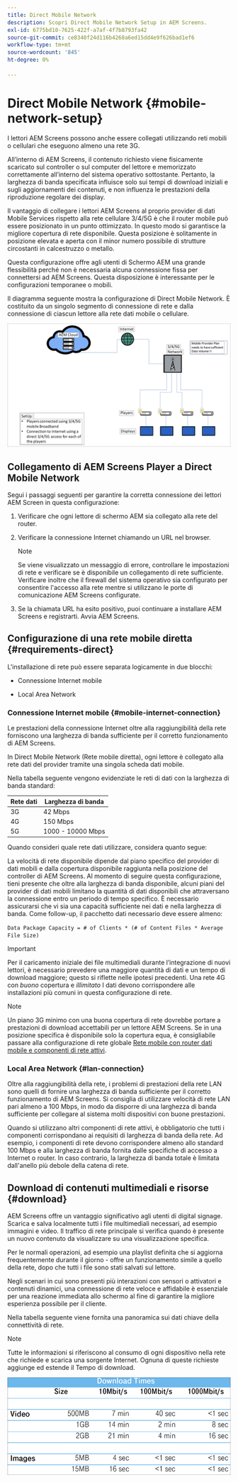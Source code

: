```yaml
---
title: Direct Mobile Network
description: Scopri Direct Mobile Network Setup in AEM Screens.
exl-id: 6775bd10-7625-422f-a7af-4f7b8793fa42
source-git-commit: ce8340f24d116b4268a6ed15dd4e9f626bad1ef6
workflow-type: tm+mt
source-wordcount: '845'
ht-degree: 0%

---
```


# Direct Mobile Network {#mobile-network-setup}

I lettori AEM Screens possono anche essere collegati utilizzando reti mobili o cellulari che eseguono almeno una rete 3G.

All’interno di AEM Screens, il contenuto richiesto viene fisicamente scaricato sul controller o sul computer del lettore e memorizzato correttamente all’interno del sistema operativo sottostante. Pertanto, la larghezza di banda specificata influisce solo sui tempi di download iniziali e sugli aggiornamenti dei contenuti, e non influenza le prestazioni della riproduzione regolare dei display.

Il vantaggio di collegare i lettori AEM Screens al proprio provider di dati Mobile Services rispetto alla rete cellulare 3/4/5G è che il router mobile può essere posizionato in un punto ottimizzato. In questo modo si garantisce la migliore copertura di rete disponibile. Questa posizione è solitamente in posizione elevata e aperta con il minor numero possibile di strutture circostanti in calcestruzzo o metallo.

Questa configurazione offre agli utenti di Schermo AEM una grande flessibilità perché non è necessaria alcuna connessione fissa per connettersi ad AEM Screens. Questa disposizione è interessante per le configurazioni temporanee o mobili.

Il diagramma seguente mostra la configurazione di Direct Mobile Network. È costituito da un singolo segmento di connessione di rete e dalla connessione di ciascun lettore alla rete dati mobile o cellulare.

![](/help/using/assets/direct-mobile-1.png)

## Collegamento di AEM Screens Player a Direct Mobile Network

Segui i passaggi seguenti per garantire la corretta connessione dei lettori AEM Screen in questa configurazione:

1. Verificare che ogni lettore di schermo AEM sia collegato alla rete del router.

1. Verificare la connessione Internet chiamando un URL nel browser.

   >[!NOTE]
   >Se viene visualizzato un messaggio di errore, controllare le impostazioni di rete e verificare se è disponibile un collegamento di rete sufficiente. Verificare inoltre che il firewall del sistema operativo sia configurato per consentire l&#39;accesso alla rete mentre si utilizzano le porte di comunicazione AEM Screens configurate.

1. Se la chiamata URL ha esito positivo, puoi continuare a installare AEM Screens e registrarti. Avvia AEM Screens.

## Configurazione di una rete mobile diretta {#requirements-direct}

L&#39;installazione di rete può essere separata logicamente in due blocchi:

* Connessione Internet mobile

* Local Area Network

### Connessione Internet mobile {#mobile-internet-connection}

Le prestazioni della connessione Internet oltre alla raggiungibilità della rete forniscono una larghezza di banda sufficiente per il corretto funzionamento di AEM Screens.

In Direct Mobile Network (Rete mobile diretta), ogni lettore è collegato alla rete dati del provider tramite una singola scheda dati mobile.

Nella tabella seguente vengono evidenziate le reti di dati con la larghezza di banda standard:

| Rete dati | Larghezza di banda |
|--- |--- |
| 3G | 42 Mbps |
| 4G | 150 Mbps |
| 5G | 1000 - 10000 Mbps |

Quando consideri quale rete dati utilizzare, considera quanto segue:

La velocità di rete disponibile dipende dal piano specifico del provider di dati mobili e dalla copertura disponibile raggiunta nella posizione del controller di AEM Screens.
Al momento di seguire questa configurazione, tieni presente che oltre alla larghezza di banda disponibile, alcuni piani del provider di dati mobili limitano la quantità di dati disponibili che attraversano la connessione entro un periodo di tempo specifico. È necessario assicurarsi che vi sia una capacità sufficiente nei dati e nella larghezza di banda.
Come follow-up, il pacchetto dati necessario deve essere almeno:

`Data Package Capacity = # of Clients * (# of Content Files * Average File Size)`


>[!IMPORTANT]
>Per il caricamento iniziale dei file multimediali durante l’integrazione di nuovi lettori, è necessario prevedere una maggiore quantità di dati e un tempo di download maggiore; questo si riflette nelle ipotesi precedenti. Una rete 4G con *buono* copertura e *illimitato* I dati devono corrispondere alle installazioni più comuni in questa configurazione di rete.

>[!NOTE]
>Un piano 3G minimo con una buona copertura di rete dovrebbe portare a prestazioni di download accettabili per un lettore AEM Screens. Se in una posizione specifica è disponibile solo la copertura equa, è consigliabile passare alla configurazione di rete globale [Rete mobile con router dati mobile e componenti di rete attivi](/help/using/mobile-network-router.md).


### Local Area Network {#lan-connection}

Oltre alla raggiungibilità della rete, i problemi di prestazioni della rete LAN sono quelli di fornire una larghezza di banda sufficiente per il corretto funzionamento di AEM Screens. Si consiglia di utilizzare velocità di rete LAN pari almeno a 100 Mbps, in modo da disporre di una larghezza di banda sufficiente per collegare al sistema molti dispositivi con buone prestazioni.

Quando si utilizzano altri componenti di rete attivi, è obbligatorio che tutti i componenti corrispondano ai requisiti di larghezza di banda della rete. Ad esempio, i componenti di rete devono corrispondere almeno allo standard 100 Mbps e alla larghezza di banda fornita dalle specifiche di accesso a Internet o router. In caso contrario, la larghezza di banda totale è limitata dall&#39;anello più debole della catena di rete.

## Download di contenuti multimediali e risorse {#download}

AEM Screens offre un vantaggio significativo agli utenti di digital signage. Scarica e salva localmente tutti i file multimediali necessari, ad esempio immagini e video. Il traffico di rete principale si verifica quando è presente un nuovo contenuto da visualizzare su una visualizzazione specifica.

Per le normali operazioni, ad esempio una playlist definita che si aggiorna frequentemente durante il giorno - offre un funzionamento simile a quello della rete, dopo che tutti i file sono stati salvati sul lettore.

Negli scenari in cui sono presenti più interazioni con sensori o attivatori e contenuti dinamici, una connessione di rete veloce e affidabile è essenziale per una reazione immediata allo schermo al fine di garantire la migliore esperienza possibile per il cliente.

Nella tabella seguente viene fornita una panoramica sui dati chiave della connettività di rete.

>[!NOTE]
>
>Tutte le informazioni si riferiscono al consumo di ogni dispositivo nella rete che richiede e scarica una sorgente Internet. Ognuna di queste richieste aggiunge ed estende il Tempo di download.

![](/help/using/assets/download-times-mobile.png)

